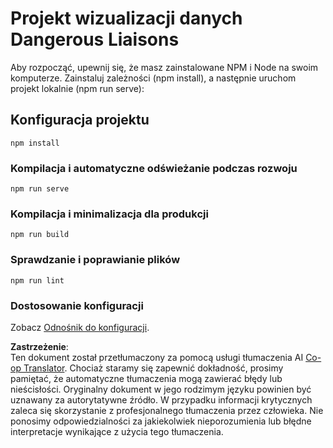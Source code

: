<!--
CO_OP_TRANSLATOR_METADATA:
{
  "original_hash": "5c51a54dd89075a7a362890117b7ed9e",
  "translation_date": "2025-08-24T22:34:13+00:00",
  "source_file": "3-Data-Visualization/13-meaningful-visualizations/starter/README.md",
  "language_code": "pl"
}
-->
# Projekt wizualizacji danych Dangerous Liaisons

Aby rozpocząć, upewnij się, że masz zainstalowane NPM i Node na swoim komputerze. Zainstaluj zależności (npm install), a następnie uruchom projekt lokalnie (npm run serve):

## Konfiguracja projektu
```
npm install
```

### Kompilacja i automatyczne odświeżanie podczas rozwoju
```
npm run serve
```

### Kompilacja i minimalizacja dla produkcji
```
npm run build
```

### Sprawdzanie i poprawianie plików
```
npm run lint
```

### Dostosowanie konfiguracji
Zobacz [Odnośnik do konfiguracji](https://cli.vuejs.org/config/).

**Zastrzeżenie**:  
Ten dokument został przetłumaczony za pomocą usługi tłumaczenia AI [Co-op Translator](https://github.com/Azure/co-op-translator). Chociaż staramy się zapewnić dokładność, prosimy pamiętać, że automatyczne tłumaczenia mogą zawierać błędy lub nieścisłości. Oryginalny dokument w jego rodzimym języku powinien być uznawany za autorytatywne źródło. W przypadku informacji krytycznych zaleca się skorzystanie z profesjonalnego tłumaczenia przez człowieka. Nie ponosimy odpowiedzialności za jakiekolwiek nieporozumienia lub błędne interpretacje wynikające z użycia tego tłumaczenia.